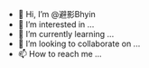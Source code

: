 - 👋 Hi, I’m @避影Bhyin
- 👀 I’m interested in ...
- 🌱 I’m currently learning ...
- 💞️ I’m looking to collaborate on ...
- 📫 How to reach me ...

<!---
Hanaln/Hanaln is a ✨ special ✨ repository because its `README.md` (this file) appears on your GitHub profile.
You can click the Preview link to take a look at your changes.
--->
